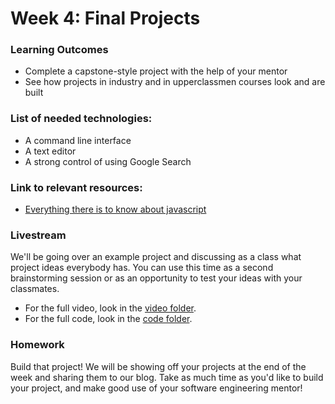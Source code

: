 # Week 4: Final Projects

### Learning Outcomes
- Complete a capstone-style project with the help of your mentor
- See how projects in industry and in upperclassmen courses look and are built

### List of needed technologies:
- A command line interface
- A text editor
- A strong control of using Google Search

### Link to relevant resources:
- [Everything there is to know about javascript](https://developer.mozilla.org/en-US/docs/Web/JavaScript/Guide)


### Livestream

We'll be going over an example project and discussing as a class what project ideas everybody has. You can use this time as a second brainstorming session or as an opportunity to test your ideas with your classmates.

- For the full video, look in the [video folder](https://github.com/bitprj/Bitcamp-javascript/blob/main/Week3/livestream/loom.md).
- For the full code, look in the [code folder](https://github.com/bitprj/Bitcamp-javascript/tree/main/Week3/homework/code/solution).


### Homework

Build that project! We will be showing off your projects at the end of the week and sharing them to our blog. Take as much time as you'd like to build your project, and make good use of your software engineering mentor!
